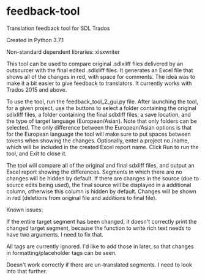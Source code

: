 # feedback-tool
Translation feedback tool for SDL Trados

Created in Python 3.7.1

Non-standard dependent libraries: xlsxwriter

This tool can be used to compare original .sdlxliff files delivered by an outsourcer with the final edited .sdlxliff files. It generates an Excel file that shows all of the changes in red, with space for comments. The idea was to make it a bit easier to give feedback to translators. It currently works with Trados 2015 and above.

To use the tool, run the feedback_tool_2_gui.py file. After launching the tool, for a given project, use the buttons to select a folder containing the original sdlxliff files, a folder containing the final sdlxliff files, a save location, and the type of target language (European/Asian). Note that only folders can be selected. The only difference between the European/Asian options is that for the European language the tool will make sure to put spaces between tokens when showing the changes. Optionally, enter a project no./name, which will be included in the created Excel report name. Click Run to run the tool, and Exit to close it.

The tool will compare all of the original and final sdxliff files, and output an Excel report showing the differences. Segments in which there are no changes will be hidden by default. If there are changes in the source (due to source edits being used), the final source will be displayed in a additional column, otherwise this column is hidden by default. Changes will be shown in red (deletions from original file and additions to final file).

Known issues: 

If the entire target segment has been changed, it doesn't correctly print the changed target segment, because the function to write rich text needs to have two arguments. I need to fix that.

All tags are currently ignored. I'd like to add those in later, so that changes in formatting/placeholder tags can be seen.

Doesn't work correctly if there are un-translated segments. I need to look into that further.
